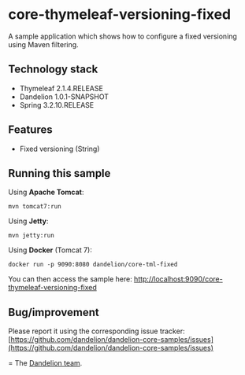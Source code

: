 core-thymeleaf-versioning-fixed
=================================================================

A sample application which shows how to configure a fixed versioning using Maven filtering.

## Technology stack

 - Thymeleaf 2.1.4.RELEASE
 - Dandelion 1.0.1-SNAPSHOT
 - Spring 3.2.10.RELEASE

## Features
		
 - Fixed versioning (String)

## Running this sample

Using __Apache Tomcat__:

    mvn tomcat7:run

Using __Jetty__:

    mvn jetty:run

Using __Docker__ (Tomcat 7):

    docker run -p 9090:8080 dandelion/core-tml-fixed

You can then access the sample here: [http://localhost:9090/core-thymeleaf-versioning-fixed](http://localhost:9090/core-thymeleaf-versioning-fixed)

## Bug/improvement

Please report it using the corresponding issue tracker: [https://github.com/dandelion/dandelion-core-samples/issues](https://github.com/dandelion/dandelion-core-samples/issues)

=
The [Dandelion team](http://dandelion.github.io/team/).